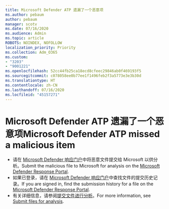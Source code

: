 ```yaml
---
title: Microsoft Defender ATP 遗漏了一个恶意项
ms.author: pebaum
author: pebaum
manager: scotv
ms.date: 07/16/2020
ms.audience: Admin
ms.topic: article
ROBOTS: NOINDEX, NOFOLLOW
localization_priority: Priority
ms.collection: Adm_O365
ms.custom:
- "3203"
- "9001221"
ms.openlocfilehash: 52cc44fb25ca18ecd8cfeec29846ab0f469193f5
ms.sourcegitcommit: c078058ee0b77ee1f1496feb2f3a5773e3e3b30d
ms.translationtype: HT
ms.contentlocale: zh-CN
ms.lasthandoff: 07/16/2020
ms.locfileid: "45157271"
---
```

# <a name="microsoft-defender-atp-missed-a-malicious-item"></a><span data-ttu-id="26660-102">Microsoft Defender ATP 遗漏了一个恶意项</span><span class="sxs-lookup"><span data-stu-id="26660-102">Microsoft Defender ATP missed a malicious item</span></span>

- <span data-ttu-id="26660-103">请在 [Microsoft Defender 响应门户](https://www.microsoft.com/wdsi/filesubmission/)中将恶意文件提交给 Microsoft 以供分析。</span><span class="sxs-lookup"><span data-stu-id="26660-103">Submit the malicious file to Microsoft for analysis on the [Microsoft Defender Response Portal](https://www.microsoft.com/wdsi/filesubmission/).</span></span> 
- <span data-ttu-id="26660-104">如果已登录，请在 [Microsoft Defender 响应门户](https://www.microsoft.com/wdsi/submissionhistory)中查找文件的提交历史记录。</span><span class="sxs-lookup"><span data-stu-id="26660-104">If you are signed in, find the submission history for a file on the [Microsoft Defender Response Portal](https://www.microsoft.com/wdsi/submissionhistory).</span></span>
- <span data-ttu-id="26660-105">有关详细信息，请参阅[提交文件进行分析](https://docs.microsoft.com/windows/security/threat-protection/intelligence/submission-guide)。</span><span class="sxs-lookup"><span data-stu-id="26660-105">For more information, see [Submit files for analysis](https://docs.microsoft.com/windows/security/threat-protection/intelligence/submission-guide).</span></span>